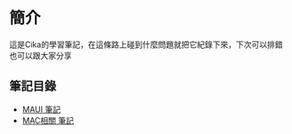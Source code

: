 # 簡介

這是Cika的學習筆記，在這條路上碰到什麼問題就把它紀錄下來，下次可以排錯也可以跟大家分享

## 筆記目錄

+ [MAUI 筆記](https://github.com/Sikabasi/LearnNote/blob/main/MAUI%E5%AD%B8%E7%BF%92.MD )
+ [MAC相關 筆記](https://github.com/Sikabasi/LearnNote/blob/main/Mac%E7%9B%B8%E9%97%9C.MD )